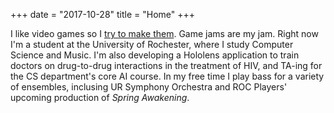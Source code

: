 +++
date = "2017-10-28"
title = "Home"
+++

I like video games so I [try to make them](https://crass-sandwich.itch.io). Game jams are my jam. Right now I'm a student at the University of Rochester, where I study Computer Science and Music. I'm also developing a Hololens application to train doctors on drug-to-drug interactions in the treatment of HIV, and TA-ing for the CS department's core AI course. In my free time I play bass for a variety of ensembles, inclusing UR Symphony Orchestra and ROC Players' upcoming production of *Spring Awakening*.